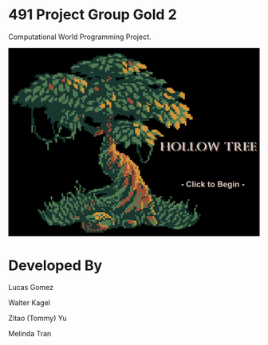 # 491 Project Group Gold 2
Computational World Programming Project.

<p align="center"><img src="Sprites/game_logo.png" /></p>

# Developed By
Lucas Gomez

Walter Kagel

Zitao (Tommy) Yu

Melinda Tran

